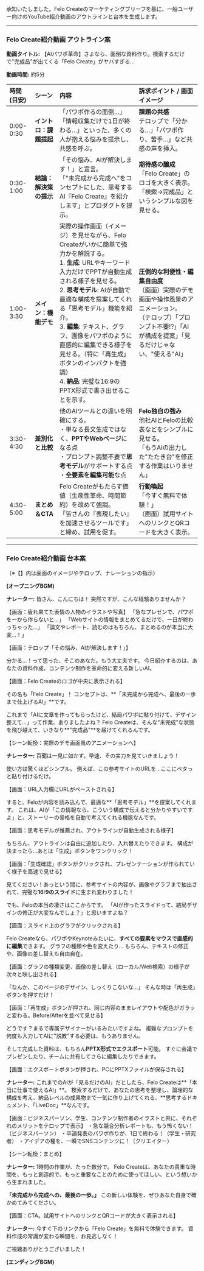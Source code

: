 承知いたしました。Felo Createのマーケティングブリーフを基に、一般ユーザー向けのYouTube紹介動画のアウトラインと台本を生成します。

---

### Felo Create紹介動画 アウトライン案

**動画タイトル:** 【AIパワポ革命】さよなら、面倒な資料作り。検索するだけで"完成品"が出てくる「Felo Create」がヤバすぎる…

**動画時間:** 約5分

| 時間(目安) | シーン | 内容 | 訴求ポイント / 画面イメージ |
| :--- | :--- | :--- | :--- |
| 0:00-0:30 | **イントロ：課題提起** | 「パワポ作るの面倒…」「情報収集だけで1日が終わる…」といった、多くの人が抱える悩みを提示し、共感を呼ぶ。 | **課題の共感**<br>テロップで「分かる…」「パワポ作り、苦手…」など共感の声を挿入。 |
| 0:30-1:00 | **結論：解決策の提示** | 「その悩み、AIが解決します！」と宣言。<br>「"未完成から完成へ"をコンセプトにした、思考するAI『Felo Create』を紹介します」とプロダクトを提示。 | **期待感の醸成**<br>「Felo Create」のロゴを大きく表示。<br>「検索→完成品」というシンプルな図を見せる。 |
| 1:00-3:30 | **メイン：機能デモ** | 実際の操作画面（イメージ）を見せながら、Felo Createがいかに簡単で強力かを解説する。<br>1. **生成**: URLやキーワード入力だけでPPTが自動生成される様子を見せる。<br>2. **思考モデル**: AIが自動で最適な構成を提案してくれる「思考モデル」機能を紹介。<br>3. **編集**: テキスト、グラフ、画像をパワポのように直感的に編集できる様子を見せる。（特に「再生成」ボタンのインパクトを強調）<br>4. **納品**: 完璧な16:9のPPTX形式で書き出せることを示す。 | **圧倒的な利便性・編集自由度**<br>（画面）実際のデモ画面や操作風景のアニメーション。<br>（テロップ）「プロンプト不要!?」「AIが構成を提案」「見るだけじゃない、"使える"AI」 |
| 3:30-4:30 | **差別化と比較** | 他のAIツールとの違いを明確にする。<br>・単なる長文生成ではなく、**PPTやWebページ**になる点<br>・プロンプト調整不要で**思考モデル**がサポートする点<br>・**全要素を編集可能**な点 | **Felo独自の強み**<br>他社AIとFeloの比較表などをシンプルに見せる。<br>「もうAIの出力した"たたき台"を修正する作業はいりません」 |
| 4:30-5:00 | **まとめ＆CTA** | Felo Createがもたらす価値（生産性革命、時間節約）を改めて強調。<br>「皆さんの『表現したい』を加速させるツールです」と締め、試用を促す。 | **行動喚起**<br>「今すぐ無料で体験！」<br>（画面）試用サイトへのリンクとQRコードを大きく表示。 |

---

### Felo Create紹介動画 台本案

（※【】内は画面のイメージやテロップ、ナレーションの指示）

**(オープニングBGM)**

**ナレーター:**
皆さん、こんにちは！
突然ですが、こんな経験ありませんか？

【画面：疲れ果てた表情の人物のイラストや写真】
「急なプレゼンで、パワポを一から作らないと…」
「Webサイトの情報をまとめてるだけで、一日が終わっちゃった…」
「論文やレポート、読むのはもちろん、まとめるのが本当に大変…！」

【画面：テロップ「その悩み、AIが解決します！」】

分かる…！って思った、そこのあなた。もう大丈夫です。
今日紹介するのは、あなたの資料作成、コンテンツ制作を革命的に変える新しいAI。

【画面：Felo Createのロゴが中央に表示される】

その名も「Felo Create」！
コンセプトは、**「未完成から完成へ、最後の一歩まで仕上げるAI」**です。

これまで「AIに文章を作ってもらったけど、結局パワポに貼り付けて、デザイン整えて…」って作業、ありましたよね？
Felo Createは、そんな"未完成"な状態を飛び越えて、いきなり**"完成品"**を届けてくれるんです。

【シーン転換：実際のデモ画面風のアニメーションへ】

**ナレーター:**
百聞は一見に如かず。早速、その実力を見ていきましょう！

使い方は驚くほどシンプル。
例えば、この参考サイトのURLを…ここにペタっと貼り付けるだけ。

【画面：URL入力欄にURLがペーストされる】

すると、Feloが内容を読み込んで、最適な**「思考モデル」**を提案してくれます。
これは、AIが「この情報なら、こういう構成で伝えると分かりやすいですよ」と、ストーリーの骨格を自動で考えてくれる機能なんです。

【画面：思考モデルが推薦され、アウトラインが自動生成される様子】

もちろん、アウトラインは自由に追加したり、入れ替えたりできます。
構成が決まったら…あとは「生成」ボタンをワンクリック！

【画面：「生成確認」ボタンがクリックされ、プレゼンテーションが作られていく様子を高速で見せる】

見てください！あっという間に、参考サイトの内容が、画像やグラフまで抽出されて、完璧な**16:9のスライド**に生まれ変わりました！

でも、Feloの本当の凄さはここからです。
「AIが作ったスライドって、結局デザインの修正が大変なんでしょ？」と思いますよね？

【画面：スライド上のグラフがクリックされる】

Felo Createなら、パワポやKeynoteみたいに、**すべての要素をマウスで直感的に編集**できます。
グラフの種類や色を変えたり…
もちろん、テキストの修正や、画像の差し替えも自由自在。

【画面：グラフの種類変更、画像の差し替え（ローカル/Web検索）の様子が次々と映し出される】

「なんか、このページのデザイン、しっくりこないな…」
そんな時は「再生成」ボタンを押すだけ！

【画面：「再生成」ボタンが押され、同じ内容のままレイアウトや配色がガラッと変わる。Before/Afterを並べて見せる】

どうです？まるで専属デザイナーがいるみたいですよね。
複雑なプロンプトを何度も入力してAIに"説教"する必要は、もうありません。

そして完成した資料は、もちろん**PPTX形式でエクスポート**可能。
すぐに会議でプレゼンしたり、チームに共有してさらに編集したりできます。

【画面：エクスポートボタンが押され、PCにPPTXファイルが保存される】

**ナレーター:**
これまでのAIが「見るだけのAI」だとしたら、Felo Createは**「本当に仕事で使えるAI」**。
検索するだけで、あなたの思考を整理し、論理的な構成を考え、納品レベルの成果物まで一気に作り上げてくれる、**思考するドキュメント、「LiveDoc」**なんです。

【画面：ビジネスパーソン、学生、コンテンツ制作者のイラストと共に、それぞれのメリットをテロップで表示】
・急な競合分析レポートも、もう怖くない！（ビジネスパーソン）
・卒論発表のパワポ作りが、1日で終わる！（学生・研究者）
・アイデアの種を、一瞬でSNSコンテンツに！（クリエイター）

【シーン転換：まとめ】

**ナレーター:**
1時間の作業が、たった数分で。
Felo Createは、あなたの貴重な時間を、もっと創造的で、もっと重要なことのために使ってほしい、という想いから生まれました。

**「未完成から完成への、最後の一歩。」**
この新しい体験を、ぜひあなた自身で確かめてみてください。

【画面：CTA。試用サイトへのリンクとQRコードが大きく表示される】

**ナレーター:**
今すぐ下のリンクから「Felo Create」を無料で体験できます。
資料作成の常識が変わる瞬間を、お見逃しなく！

ご視聴ありがとうございました！

**(エンディングBGM)**
